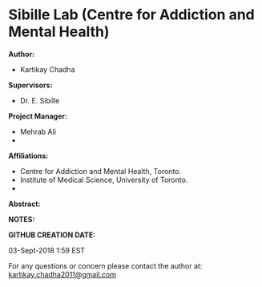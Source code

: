 # Sibille Lab (Centre for Addiction and Mental Health) 

**Author:**

  - Kartikay Chadha

**Supervisors:**

  - Dr. E. Sibille

**Project Manager:**

  - Mehrab Ali
  - 

**Affiliations:**

  - Centre for Addiction and Mental Health, Toronto.
  - Institute of Medical Science, University of Toronto.
  - 

**Abstract:**




**NOTES:** 





**GITHUB CREATION DATE:**

  03-Sept-2018 1:59 EST

For any questions or concern please contact the author at: kartikay.chadha2011@gmail.com 